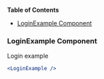 <!-- START doctoc generated TOC please keep comment here to allow auto update -->
<!-- DON'T EDIT THIS SECTION, INSTEAD RE-RUN doctoc TO UPDATE -->

**Table of Contents**

- [LoginExample Component](#loginexample-component)

<!-- END doctoc generated TOC please keep comment here to allow auto update -->

### LoginExample Component

Login example

```jsx
<LoginExample />
```
